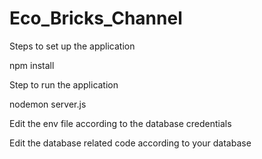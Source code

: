# Eco_Bricks_Channel
Steps to set up the application

npm install

Step to run the application

nodemon server.js

Edit the env file according to the database credentials

Edit the database related code according to your database
